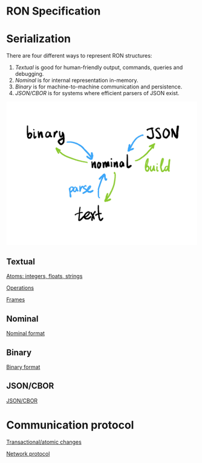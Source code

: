 # RON Specification

# Serialization

There are four different ways to represent RON structures:

1. *Textual* is good for human-friendly output, commands, queries and debugging.
2. *Nominal* is for internal representation in-memory.
3. *Binary* is for machine-to-machine communication and persistence.
4. *JSON/CBOR* is for systems where efficient parsers of JSON exist.

![](Untitled_Artwork4-c716a654-26b0-42a7-ba86-c81f173c822f.jpg)

## Textual

[Atoms: integers, floats, strings](./Atoms-integers-floats-strings-8c01b6a4-6ad6-4a84-88f2-7708aa5fca3a.md)

[Operations](./Operations-b812fb09-b8e1-4d84-a8bd-1f794dfccee2.md)

[Frames](./Frames-cdf9bc1e-f697-4ac8-8a61-f41ef2d41325.md)

## Nominal

[Nominal format](./Nominal-format-6fb7c29d-ad2c-429f-b183-0d7a88f3ba2b.md)

## Binary

[Binary format](./Binary-format-10b5c95c-b9ec-4a7b-ae54-b0b3c8b9b9d8.md)

## JSON/CBOR

[JSON/CBOR](./JSON-CBOR-ca5fb2ee-2944-4554-a707-cf62910718f7.md)

# Communication protocol

[Transactional/atomic changes](./Transactional-atomic-changes-2d3fa04f-f71f-4655-8331-b6405ef18478.md)

[Network protocol](./Network-protocol-3fe96190-99b3-4e0b-928e-78e2ba18922e.md)